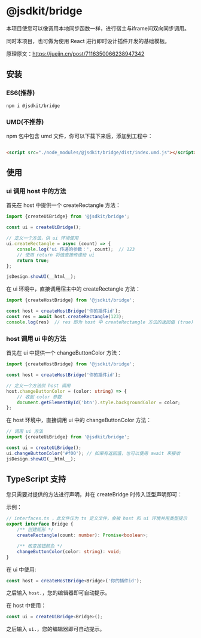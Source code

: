 # @jsdkit/bridge

本项目使您可以像调用本地同步函数一样，进行宿主与iframe间双向同步调用。

同时本项目，也可做为使用 React 进行即时设计插件开发的基础模板。

原理原文：https://juejin.cn/post/7116350066238947342

## 安装

### ES6(推荐)

```shell
npm i @jsdkit/bridge
```

### UMD(不推荐)

npm 包中包含 umd 文件，你可以下载下来后，添加到工程中：

```html

<script src="./node_modules/@jsdkit/bridge/dist/index.umd.js"></script>
```

## 使用

### ui 调用 host 中的方法

首先在 host 中提供一个 createRectangle 方法：

```typescript
import {createUiBridge} from '@jsdkit/bridge';

const ui = createUiBridge();

// 定义一个方法，供 ui 环境使用
ui.createRectangle = async (count) => {
    console.log('ui 传递的参数：', count);  // 123
    // 使用 return 将值直接传递给 ui
    return true;
};

jsDesign.showUI(__html__);
```

在 ui 环境中，直接调用宿主中的 createRectangle 方法：

```typescript
import {createHostBridge} from '@jsdkit/bridge';

const host = createHostBridge('你的插件id');
const res = await host.createRectangle(123);
console.log(res)  // res 即为 host 中 createRectangle 方法的返回值 (true)
```

### host 调用 ui 中的方法

首先在 ui 中提供一个 changeButtonColor 方法：

```typescript
import {createHostBridge} from '@jsdkit/bridge';

const host = createHostBridge('你的插件id');

// 定义一个方法供 host 调用
host.changeButtonColor = (color: string) => {
    // 收到 color 参数
    document.getElementById('btn').style.backgroundColor = color;
};
```

在 host 环境中，直接调用 ui 中的 changeButtonColor 方法：

```typescript
// 调用 ui 方法
import {createUiBridge} from '@jsdkit/bridge';

const ui = createUiBridge();
ui.changeButtonColor('#f00'); // 如果有返回值，也可以使用 await 来接收
jsDesign.showUI(__html__);
```

## TypeScript 支持

您只需要对提供的方法进行声明，并在 createBridge 时传入泛型声明即可：

示例：

```typescript
// interfaces.ts ，此文件仅为 ts 定义文件，会被 host 和 ui 环境共用类型提示
export interface Bridge {
    /** 创建矩形 */
    createRectangle(count: number): Promise<boolean>;

    /** 改变按钮颜色 */
    changeButtonColor(color: string): void;
}
```

在 ui 中使用:

```typescript
const host = createHostBridge<Bridge>('你的插件id');
```

之后输入 `host.`，您的编辑器即可自动提示。

在 host 中使用：

```typescript
const ui = createUiBridge<Bridge>();
```

之后输入 `ui.`，您的编辑器即可自动提示。
